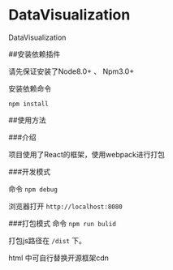 # DataVisualization
DataVisualization


##安装依赖插件

请先保证安装了Node8.0+ 、 Npm3.0+

安装依赖命令

```npm install```

##使用方法

###介绍

项目使用了React的框架，使用webpack进行打包

###开发模式

命令
```npm debug```

浏览器打开 `http://localhost:8080`



###打包模式
命令
```npm run bulid```

打包js路径在 `/dist` 下。

html 中可自行替换开源框架cdn